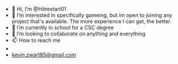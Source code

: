 - 👋 Hi, I’m @Hitrestart01
- 👀 I’m interested in specifically gameing, but im open to joining any project that's available. The more experience I can get, the better.
- 🌱 I’m currently in school for a CSC degree
- 💞️ I’m looking to collaborate on anything and everything
- 📫 How to reach me 
- 
- kevin.zwart85@gmail.com

